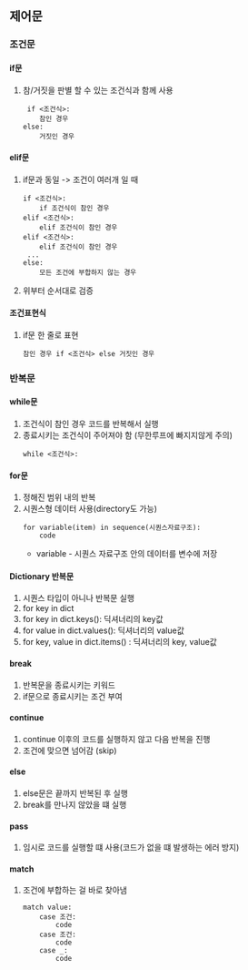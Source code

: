 ## 제어문

### 조건문
#### if문
1. 참/거짓을 판별 할 수 있는 조건식과 함께 사용
    ```
     if <조건식>:
        참인 경우
    else:
        거짓인 경우
    ```
#### elif문
1. if문과 동일 -> 조건이 여러개 일 때

    ```
    if <조건식>:
        if 조건식이 참인 경우
    elif <조건식>:
        elif 조건식이 참인 경우
    elif <조건식>:
        elif 조건식이 참인 경우
     ...
    else:
        모든 조건에 부합하지 않는 경우
    ```
2. 위부터 순서대로 검증

#### 조건표현식
1. if문 한 줄로 표현
    ```
    참인 경우 if <조건식> else 거짓인 경우
    ```

### 반복문
#### while문
1. 조건식이 참인 경우 코드를 반복해서 실행
2. 종료시키는 조건식이 주어져야 함 (무한루프에 빠지지않게 주의) 
    ```
    while <조건식>:
    ```

#### for문 
1. 정해진 범위 내의 반복
2. 시퀀스형 데이터 사용(directory도 가능)
    ```
    for variable(item) in sequence(시퀀스자료구조):
        code
    ```
    - variable - 시퀀스 자료구조 안의 데이터를 변수에 저장

#### Dictionary 반복문
1. 시퀀스 타입이 아니나 반복문 실행
2. for key in dict
3. for key in dict.keys():  딕셔너리의 key값 
4. for value in dict.values(): 딕셔너리의 value값
5. for key, value in dict.items() : 딕셔너리의 key, value값

#### break
1. 반복문을 종료시키는 키워드
2. if문으로 종료시키는 조건 부여

#### continue
1. continue 이후의 코드를 실행하지 않고 다음 반복을 진행 
2. 조건에 맞으면 넘어감 (skip)

#### else
1. else문은 끝까지 반복된 후 실행
2. break를 만나지 않았을 떄 실행

#### pass
1. 임시로 코드를 실행할 떄 사용(코드가 없을 떄 발생하는 에러 방지)

#### match
1. 조건에 부합하는 걸 바로 찾아냄

    ```
    match value:
        case 조건:
            code
        case 조건:
            code
        case _:
            code
    ```


